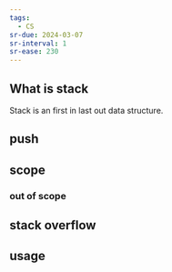 ```yaml
---
tags:
  - CS
sr-due: 2024-03-07
sr-interval: 1
sr-ease: 230
---
```

## What is stack

Stack is an first in last out data structure.

## push

## scope

### out of scope

## stack overflow

## usage

